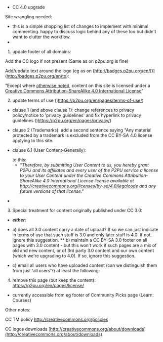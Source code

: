 *   CC 4.0 upgrade

Site wrangling needed:

*   this is a simple shopping list of changes to implement with minimal commenting. happy to discuss logic behind any of these too but didn't want to clutter the workflow.
*

1) update footer of all domains:

Add the CC logo if not present (Same as on p2pu.org is fine)

Add/update text around the logo (eg as on [](http://badges.p2pu.org/en/))http://badges.p2pu.org/en/[)](http://badges.p2pu.org/en/to):

"Except where [otherwise noted](https://p2pu.org/en/pages/terms-of-use/), content on this site is licensed under a [Creative Commons Attribution-ShareAlike 4.0 International License](http://creativecommons.org/licenses/by-sa/4.0/)"

2) update terms of use ([](https://p2pu.org/en/pages/terms-of-use/))https://p2pu.org/en/pages/terms-of-use/)

*   clause 1 (and above clause 1): change references to privacy policy/notice  to 'privacy guidelines' and fix hyperlink to privacy guidelines ([](https://p2pu.org/en/pages/privacy/))https://p2pu.org/en/pages/privacy/)

*   clause 2 (Trademarks): add a second sentence saying "Any material protected by a trademark is excluded from the CC BY-SA 4.0 license applying to this site.

*   clause 6.1 (User Content-Generally): 

<ul style="list-style: none;"><li>to this:

*   _"Therefore, by submitting User Content to us, you hereby grant P2PU and its affiliates and every user of the P2PU service a license to your User Content under the Creative Commons Attribution-ShareAlike 4.0 International License license available at _[](http://creativecommons.org/licenses/by-sa/4.0/legalcode)_http://creativecommons.org/licenses/by-sa/4.0/legalcode__ and any future versions of that license."_
</ul style="list-style: none;">

*

3) Special treatment for content originally published under CC 3.0:

*   **_either:_**
*   a) does all 3.0 content carry a date of upload? If so we can just indicate in terms of use that such stuff is 3.0 and only later stuff is 4.0. If not, ignore this suggestion.
**   b) maintain a CC BY-SA 3.0 footer on all pages with 3.0 content - but this won't work if such pages are a mix of old and new content, or of 3rd party 3.0 content and our own content (which we're upgrading to 4.0).  If so, ignore this suggestion.

*   c) email all users who have uploaded content (can we distinguish them from just 'all users'?) at least the following:

4) remove this page (but keep the content): [](https://p2pu.org/en/pages/license/)https://p2pu.org/en/pages/license/ 

*   currently accessible from eg footer of Community Picks page (Learn: Courses)

Other notes:

CC TM policy [](http://creativecommons.org/policies)http://creativecommons.org/policies

CC logos downloads [](http://creativecommons.org/about/downloads)[http://creativecommons.org/about/downloads](http://creativecommons.org/about/downloads)